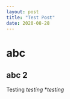 ```yaml
---
layout: post
title: "Test Post"
date: 2020-08-28
---
```


# abc
## abc 2

Testing *testing* **testing*